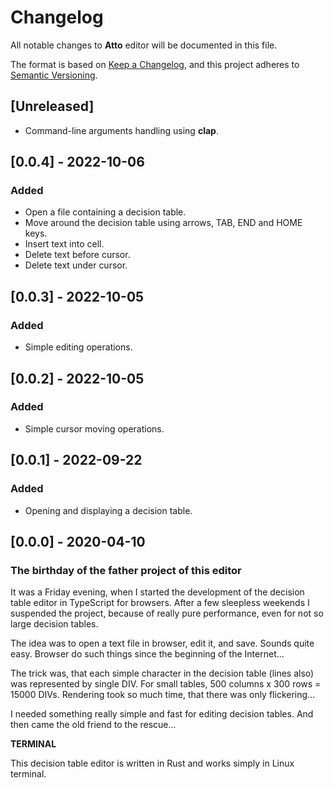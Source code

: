 # Changelog
All notable changes to **Atto** editor will be documented in this file.

The format is based on [Keep a Changelog](https://keepachangelog.com/en/1.0.0/),
and this project adheres to [Semantic Versioning](https://semver.org/spec/v2.0.0.html).

## [Unreleased]

- Command-line arguments handling using **clap**.

## [0.0.4] - 2022-10-06
### Added
- Open a file containing a decision table.
- Move around the decision table using arrows, TAB, END and HOME keys.
- Insert text into cell.
- Delete text before cursor.
- Delete text under cursor.

## [0.0.3] - 2022-10-05
### Added
- Simple editing operations.

## [0.0.2] - 2022-10-05
### Added
- Simple cursor moving operations.

## [0.0.1] - 2022-09-22
### Added
- Opening and displaying a decision table.

## [0.0.0] - 2020-04-10
### The birthday of the father project of this editor
It was a Friday evening, when I started the development of the decision table editor in TypeScript for browsers.
After a few sleepless weekends I suspended the project, because of really pure performance, even for not so large
decision tables.

The idea was to open a text file in browser, edit it, and save. Sounds quite easy.
Browser do such things since the beginning of the Internet... 

The trick was, that each simple character in the decision table (lines also) was represented by single DIV.
For small tables, 500 columns x 300 rows = 15000 DIVs. Rendering took so much time, that there was only flickering...

I needed something really simple and fast for editing decision tables. And then came the old friend to the rescue...

**TERMINAL**

This decision table editor is written in Rust and works simply in Linux terminal.
    
